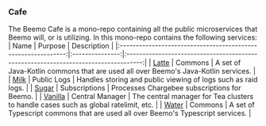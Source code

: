 ### Cafe

The Beemo Cafe is a mono-repo containing all the public microservices that Beemo will, or is utilizing. In this mono-repo contains the following services:
|                              Name                             |     Purpose     |                                     Description                                     |
|:-------------------------------------------------------------:|:---------------:|:-----------------------------------------------------------------------------------:|
|   [Latte](https://github.com/beemobot/cafe/tree/main/latte)   |     Commons     |  A set of Java-Kotlin commons that are used all over Beemo's Java-Kotlin services.  |
|    [Milk](https://github.com/beemobot/cafe/tree/main/milk)    |   Public Logs   |            Handles storing and public viewing of logs such as raid logs.            |
|   [Sugar](https://github.com/beemobot/cafe/tree/main/sugar)   |  Subscriptions  |                     Processes Chargebee subscriptions for Beemo.                    |
| [Vanilla](https://github.com/beemobot/cafe/tree/main/vanilla) | Central Manager | The central manager for Tea clusters to handle cases such as global ratelimit, etc. |
|   [Water](https://github.com/beemobot/cafe/tree/main/water)   |     Commons     |   A set of Typescript commons that are used all over Beemo's Typescript services.   |
